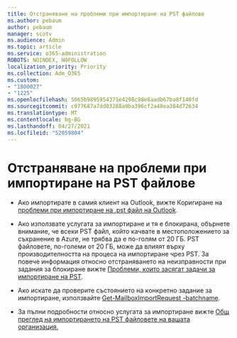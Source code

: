 ```yaml
---
title: Отстраняване на проблеми при импортиране на PST файлове
ms.author: pebaum
author: pebaum
manager: scotv
ms.audience: Admin
ms.topic: article
ms.service: o365-administration
ROBOTS: NOINDEX, NOFOLLOW
localization_priority: Priority
ms.collection: Adm_O365
ms.custom:
- "1800027"
- "1225"
ms.openlocfilehash: 5065b9895954371e4298c98e8aadb67ba8f140fd
ms.sourcegitcommit: c977687a7dd03288a9ba396cf2a48ea384d72634
ms.translationtype: MT
ms.contentlocale: bg-BG
ms.lasthandoff: 04/27/2021
ms.locfileid: "52059804"
---
```

# <a name="troubleshooting-pst-import-issues"></a>Отстраняване на проблеми при импортиране на PST файлове

- Ако импортирате в самия клиент на Outlook, вижте Коригиране на [проблеми при импортиране на .pst файл на Outlook](https://support.office.com/article/Fix-problems-importing-an-Outlook-pst-file-2d2e50dc-5c36-4ab2-ab50-f1be733b3d6e).

- Ако използвате услугата за импортиране и тя е блокирана, обърнете внимание, че всеки PST файл, който качвате в местоположението за съхранение в Azure, не трябва да е по-голям от 20 ГБ. PST файловете, по-големи от 20 ГБ, може да влияят върху производителността на процеса на импортиране чрез PST. За повече информация относно отстраняването на неизправности при задания за блокиране вижте [Проблеми, които засягат задачи за импортиране на PST](https://docs.microsoft.com/office365/troubleshoot/pst-import-service/issues-with-pst-import-job).

- Ако искате да проверите състоянието на конкретно задание за импортиране, използвайте [Get-MailboxImportRequest -batchname](https://docs.microsoft.com/powershell/module/exchange/mailboxes/get-mailboximportrequest).

- За пълни подробности относно услугата за импортиране вижте [Общ преглед на импортирането на PST файловете на вашата организация.](https://docs.microsoft.com/microsoft-365/compliance/importing-pst-files-to-office-365?view=o365-worldwide)
